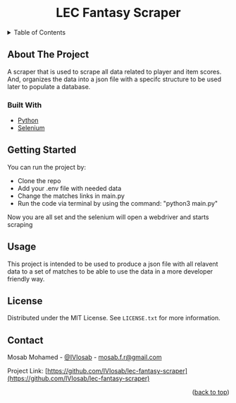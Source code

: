 <div id="top"></div>

<!-- PROJECT LOGO -->
<br />
<div align="center">
  <h1 align="center">LEC Fantasy Scraper</h1>
</div>



<!-- TABLE OF CONTENTS -->
<details>
  <summary>Table of Contents</summary>
  <ol>
    <li><a href="#about-the-project">About The Project</a></li>
    <li><a href="#getting-started">Getting Started</a></li>
    <li><a href="#usage">Usage</a></li>
    <li><a href="#license">License</a></li>
    <li><a href="#contact">Contact</a></li>
  </ol>
</details>



<!-- ABOUT THE PROJECT -->
## About The Project

A scraper that is used to scrape all data related to player and item scores.</br>
And, organizes the data into a json file with a specifc structure to be used later to populate a database.


### Built With

* [Python](https://www.python.org/)
* [Selenium](https://www.selenium.dev/)

<!-- GETTING STARTED -->
## Getting Started

You can run the project by:
* Clone the repo
* Add your .env file with needed data
* Change the matches links in main.py
* Run the code via terminal by using the command: "python3 main.py" 

Now you are all set and the selenium will open a webdriver and starts scraping

<!-- USAGE EXAMPLES -->
## Usage

This project is intended to be used to produce a json file with all relavent data to a set of matches
to be able to use the data in a more developer friendly way.

<!-- LICENSE -->
## License

Distributed under the MIT License. See `LICENSE.txt` for more information.

<!-- CONTACT -->
## Contact

Mosab Mohamed - [@IVIosab](https://t.me/IVIosab) - mosab.f.r@gmail.com

Project Link: [https://github.com/IVIosab/lec-fantasy-scraper](https://github.com/IVIosab/lec-fantasy-scraper)

<p align="right">(<a href="#top">back to top</a>)</p>


